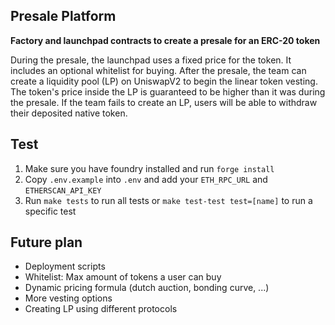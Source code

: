 ## Presale Platform

**Factory and launchpad contracts to create a presale for an ERC-20 token**

During the presale, the launchpad uses a fixed price for the token. It includes an optional whitelist for buying. After the presale, the team can create a liquidity pool (LP) on UniswapV2 to begin the linear token vesting. The token's price inside the LP is guaranteed to be higher than it was during the presale. If the team fails to create an LP, users will be able to withdraw their deposited native token.

## Test

1. Make sure you have foundry installed and run `forge install`
2. Copy `.env.example` into `.env` and add your `ETH_RPC_URL` and `ETHERSCAN_API_KEY`
3. Run `make tests` to run all tests or `make test-test test=[name]` to run a specific test

 
## Future plan

- Deployment scripts
- Whitelist: Max amount of tokens a user can buy
- Dynamic pricing formula (dutch auction, bonding curve, ...)
- More vesting options
- Creating LP using different protocols